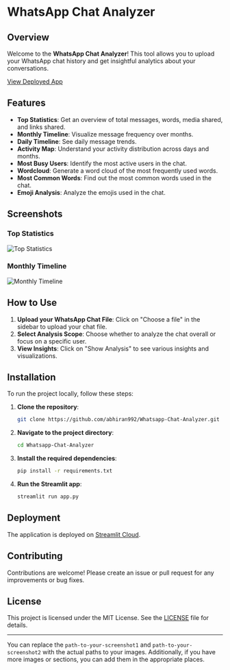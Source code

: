 # WhatsApp Chat Analyzer

## Overview

Welcome to the **WhatsApp Chat Analyzer**! This tool allows you to upload your WhatsApp chat history and get insightful analytics about your conversations.

[View Deployed App]([https://abhiran992-whatsapp-chat-analyzer-app-ruvchs.streamlit.app/](https://abhiran992-whatsapp-chat-analyzer-app-ruvchs.streamlit.app/))

## Features

- **Top Statistics**: Get an overview of total messages, words, media shared, and links shared.
- **Monthly Timeline**: Visualize message frequency over months.
- **Daily Timeline**: See daily message trends.
- **Activity Map**: Understand your activity distribution across days and months.
- **Most Busy Users**: Identify the most active users in the chat.
- **Wordcloud**: Generate a word cloud of the most frequently used words.
- **Most Common Words**: Find out the most common words used in the chat.
- **Emoji Analysis**: Analyze the emojis used in the chat.

## Screenshots

### Top Statistics
![Top Statistics](path-to-your-screenshot1)

### Monthly Timeline
![Monthly Timeline](path-to-your-screenshot2)

## How to Use

1. **Upload your WhatsApp Chat File**: Click on "Choose a file" in the sidebar to upload your chat file.
2. **Select Analysis Scope**: Choose whether to analyze the chat overall or focus on a specific user.
3. **View Insights**: Click on "Show Analysis" to see various insights and visualizations.

## Installation

To run the project locally, follow these steps:

1. **Clone the repository**:
    ```bash
    git clone https://github.com/abhiran992/Whatsapp-Chat-Analyzer.git
    ```

2. **Navigate to the project directory**:
    ```bash
    cd Whatsapp-Chat-Analyzer
    ```

3. **Install the required dependencies**:
    ```bash
    pip install -r requirements.txt
    ```

4. **Run the Streamlit app**:
    ```bash
    streamlit run app.py
    ```

## Deployment

The application is deployed on [Streamlit Cloud](https://abhiran992-whatsapp-chat-analyzer-app-ruvchs.streamlit.app/).

## Contributing

Contributions are welcome! Please create an issue or pull request for any improvements or bug fixes.

## License

This project is licensed under the MIT License. See the [LICENSE](LICENSE) file for details.

---

You can replace the `path-to-your-screenshot1` and `path-to-your-screenshot2` with the actual paths to your images. Additionally, if you have more images or sections, you can add them in the appropriate places.
